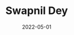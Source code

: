 ---
layout: member
category: Research-Associate
title: 'Swapnil Dey'
image: 'placeholder-m.jpeg'
date: 2022-05-01
role: Domain Adaptation
permalink: 'team/swapnild'
social:
    linkedin:
    research-gate:
    email: swapnild@iitk.ac.in

---